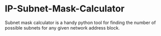 # IP-Subnet-Mask-Calculator
Subnet mask calculator is a handy python tool for finding the number of possible subnets for any given network address block. 
